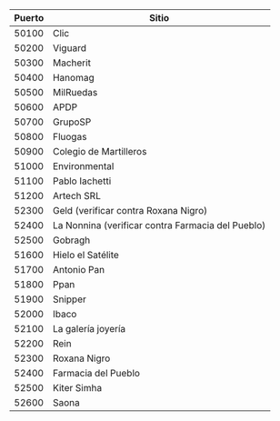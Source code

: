 |Puerto|Sitio|
|-|-|
|50100|Clic|
|50200|Viguard|
|50300|Macherit|
|50400|Hanomag|
|50500|MilRuedas|
|50600|APDP|
|50700|GrupoSP|
|50800|Fluogas|
|50900|Colegio de Martilleros|
|51000|Environmental|
|51100|Pablo Iachetti|
|51200|Artech SRL|
|52300|Geld (verificar contra Roxana Nigro)|
|52400|La Nonnina (verificar contra Farmacia del Pueblo)| 
|52500|Gobragh|
|51600|Hielo el Satélite|
|51700|Antonio Pan|
|51800|Ppan|
|51900|Snipper|
|52000|Ibaco|
|52100|La galería joyería|
|52200|Rein|
|52300|Roxana Nigro|
|52400|Farmacia del Pueblo|
|52500|Kiter Simha|
|52600|Saona|
